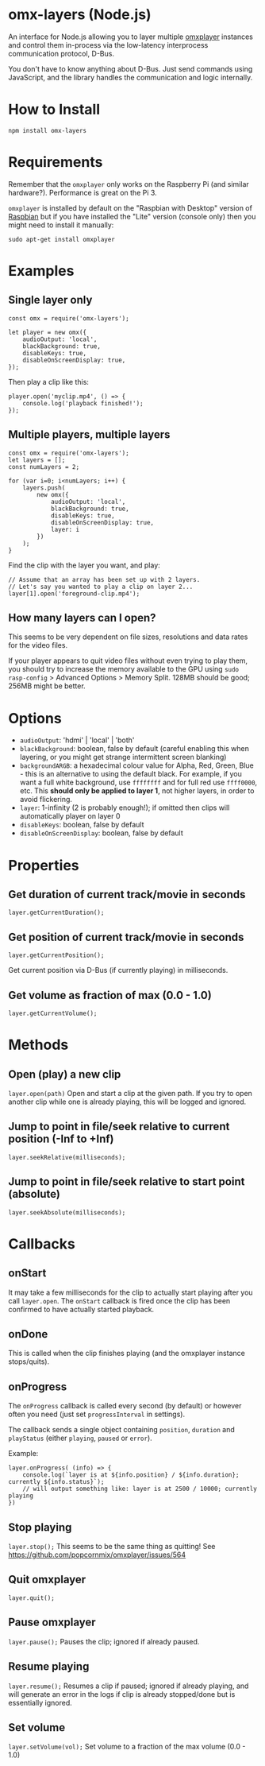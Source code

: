 
# omx-layers (Node.js)
An interface for Node.js allowing you to layer multiple [omxplayer](https://github.com/popcornmix/omxplayer) instances and control them in-process via the low-latency interprocess communication protocol, D-Bus.

You don't have to know anything about D-Bus. Just send commands using JavaScript, and the library handles the communication and logic internally.

# How to Install
```
npm install omx-layers
```
# Requirements
Remember that the `omxplayer` only works on the Raspberry Pi (and similar hardware?). Performance is great on the Pi 3.

`omxplayer` is installed by default on the "Raspbian with Desktop" version of [Raspbian](https://www.raspberrypi.org/downloads/raspbian/) but if you have installed the "Lite" version (console only) then you might need to install it manually:
```
sudo apt-get install omxplayer
```


# Examples
## Single layer only
```
const omx = require('omx-layers');

let player = new omx({
	audioOutput: 'local',
	blackBackground: true,
	disableKeys: true,
	disableOnScreenDisplay: true,
});
```
Then play a clip like this:
```
player.open('myclip.mp4', () => {
	console.log('playback finished!');
});
```

## Multiple players, multiple layers
```
const omx = require('omx-layers');
let layers = [];
const numLayers = 2;

for (var i=0; i<numLayers; i++) {
	layers.push(
		new omx({
			audioOutput: 'local',
			blackBackground: true,
			disableKeys: true,
			disableOnScreenDisplay: true,
			layer: i
		})
	);
}

```
Find the clip with the layer you want, and play:
```
// Assume that an array has been set up with 2 layers.
// Let's say you wanted to play a clip on layer 2...
layer[1].open('foreground-clip.mp4');
```

## How many layers can I open?
This seems to be very dependent on file sizes, resolutions and data rates for the video files.

If your player appears to quit video files without even trying to play them, you should try to increase the memory available to the GPU using `sudo rasp-config` > Advanced Options > Memory Split. 128MB should be good; 256MB might be better.


# Options
* `audioOutput`: 'hdmi' | 'local' | 'both'
* `blackBackground`: boolean, false by default (careful enabling this when layering, or you might get strange intermittent screen blanking)
* `backgroundARGB`: a hexadecimal colour value for Alpha, Red, Green, Blue - this is an alternative to using the default black. For example, if you want a full white background, use `ffffffff` and for full red use `ffff0000`, etc. This **should only be applied to layer 1**, not higher layers, in order to avoid flickering.
* `layer`: 1-infinity (2 is probably enough!); if omitted then clips will automatically player on layer 0
* `disableKeys`: boolean, false by default
* `disableOnScreenDisplay`:  boolean, false by default


# Properties
## Get duration of current track/movie in seconds
`layer.getCurrentDuration();`

## Get position of current track/movie in seconds
`layer.getCurrentPosition();`

Get current position via D-Bus (if currently playing) in milliseconds.

## Get volume as fraction of max (0.0 - 1.0)
`layer.getCurrentVolume();`

# Methods

## Open (play) a new clip
`layer.open(path)`
Open and start a clip at the given path. If you try to open another clip while one is already playing, this will be logged and ignored.

## Jump to point in file/seek relative to current position (-Inf to +Inf)
`layer.seekRelative(milliseconds);`

## Jump to point in file/seek relative to start point (absolute)
`layer.seekAbsolute(milliseconds);`

# Callbacks

## onStart
It may take a few milliseconds for the clip to actually start playing after you call `layer.open`. The `onStart` callback is fired once the clip has been confirmed to have actually started playback.

## onDone
This is called when the clip finishes playing (and the omxplayer instance stops/quits).

## onProgress
The `onProgress` callback is called every second (by default) or however often you need (just set `progressInterval` in settings).

The callback sends a single object containing `position`, `duration` and `playStatus` (either `playing`, `paused` or `error`).

Example:
```
layer.onProgress( (info) => {
	console.log(`layer is at ${info.position} / ${info.duration}; currently ${info.status}`);
	// will output something like: layer is at 2500 / 10000; currently playing
})
```

## Stop playing
`layer.stop();`
This seems to be the same thing as quitting! See https://github.com/popcornmix/omxplayer/issues/564

## Quit omxplayer
`layer.quit();`

## Pause omxplayer
`layer.pause();`
Pauses the clip; ignored if already paused.

## Resume playing
`layer.resume();`
Resumes a clip if paused; ignored if already playing, and will generate an error in the logs if clip is already stopped/done but is essentially ignored.

## Set volume
`layer.setVolume(vol);`
Set volume to a fraction of the max volume (0.0 - 1.0)
